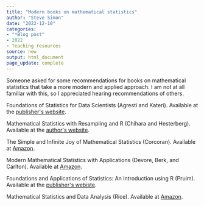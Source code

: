 ```yaml
---
title: "Modern books on mathematical statistics"
author: "Steve Simon"
date: "2022-12-10"
categories: 
- "*Blog post"
- 2022
- Teaching resources
source: new
output: html_document
page_update: complete
---
```


Someone asked for some recommendations for books on mathematical statistics that take a more modern and applied approach. I am not at all familiar with this, so I appreciated hearing recommendations of others.

<!---more--->

Foundations of Statistics for Data Scientists (Agresti and Kateri). Available at the [publisher's website][agr1].

Mathematical Statistics with Resampling and R (Chihara and Hesterberg). Available at the [author's website][chi1].

The Simple and Infinite Joy of Mathematical Statistics (Corcoran). Available at [Amazon][cor1].

Modern Mathematical Statistics with Applications (Devore, Berk, and Carlton). Available at [Amazon][dev1].

Foundations and Applications of Statistics: An Introduction using R (Pruim). Available at the [publisher's webiste][pru1].

Mathematical Statistics and Data Analysis (Rice). Available at [Amazon][ric1].

[agr1]: https://www.routledge.com/Foundations-of-Statistics-for-Data-Scientists-With-R-and-Python/Agresti-Kateri/p/book/9780367748456

[chi1]: https://sites.google.com/site/chiharahesterberg/home

[cor1]: https://www.amazon.com/Simple-Infinite-Joy-Mathematical-Statistics/dp/B0BD1YPQRN/

[dev1]: https://www.amazon.com/Mathematical-Statistics-Analysis-Available-Enhanced/dp/0534399428

[pru1]: https://www.ams.org/publications/authors/books/postpub/amstext-13

[ric1]: https://www.amazon.com/Mathematical-Statistics-Analysis-Available-Enhanced/dp/0534399428
